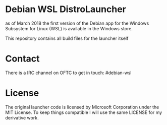# Debian WSL DistroLauncher

as of March 2018 the first version of the Debian app for the Windows Subsystem for Linux (WSL) is available in the Windows store.

This repository contains all build files for the launcher itself

# Contact

There is a IRC channel on OFTC to get in touch: #debian-wsl

# License

The original launcher code is licensed by Microsoft Corporation under the MIT License.
To keep things compatible I will use the same LICENSE for my derivative work.
